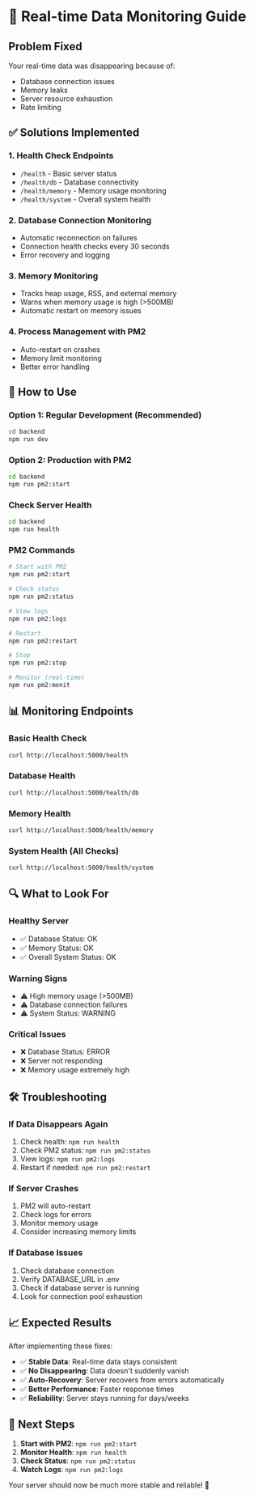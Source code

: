 # 🔧 Real-time Data Monitoring Guide

## Problem Fixed

Your real-time data was disappearing because of:

- Database connection issues
- Memory leaks
- Server resource exhaustion
- Rate limiting

## ✅ Solutions Implemented

### 1. **Health Check Endpoints**

- `/health` - Basic server status
- `/health/db` - Database connectivity
- `/health/memory` - Memory usage monitoring
- `/health/system` - Overall system health

### 2. **Database Connection Monitoring**

- Automatic reconnection on failures
- Connection health checks every 30 seconds
- Error recovery and logging

### 3. **Memory Monitoring**

- Tracks heap usage, RSS, and external memory
- Warns when memory usage is high (>500MB)
- Automatic restart on memory issues

### 4. **Process Management with PM2**

- Auto-restart on crashes
- Memory limit monitoring
- Better error handling

## 🚀 How to Use

### **Option 1: Regular Development (Recommended)**

```bash
cd backend
npm run dev
```

### **Option 2: Production with PM2**

```bash
cd backend
npm run pm2:start
```

### **Check Server Health**

```bash
cd backend
npm run health
```

### **PM2 Commands**

```bash
# Start with PM2
npm run pm2:start

# Check status
npm run pm2:status

# View logs
npm run pm2:logs

# Restart
npm run pm2:restart

# Stop
npm run pm2:stop

# Monitor (real-time)
npm run pm2:monit
```

## 📊 Monitoring Endpoints

### **Basic Health Check**

```bash
curl http://localhost:5000/health
```

### **Database Health**

```bash
curl http://localhost:5000/health/db
```

### **Memory Health**

```bash
curl http://localhost:5000/health/memory
```

### **System Health (All Checks)**

```bash
curl http://localhost:5000/health/system
```

## 🔍 What to Look For

### **Healthy Server**

- ✅ Database Status: OK
- ✅ Memory Status: OK
- ✅ Overall System Status: OK

### **Warning Signs**

- ⚠️ High memory usage (>500MB)
- ⚠️ Database connection failures
- ⚠️ System Status: WARNING

### **Critical Issues**

- ❌ Database Status: ERROR
- ❌ Server not responding
- ❌ Memory usage extremely high

## 🛠️ Troubleshooting

### **If Data Disappears Again**

1. Check health: `npm run health`
2. Check PM2 status: `npm run pm2:status`
3. View logs: `npm run pm2:logs`
4. Restart if needed: `npm run pm2:restart`

### **If Server Crashes**

1. PM2 will auto-restart
2. Check logs for errors
3. Monitor memory usage
4. Consider increasing memory limits

### **If Database Issues**

1. Check database connection
2. Verify DATABASE_URL in .env
3. Check if database server is running
4. Look for connection pool exhaustion

## 📈 Expected Results

After implementing these fixes:

- ✅ **Stable Data**: Real-time data stays consistent
- ✅ **No Disappearing**: Data doesn't suddenly vanish
- ✅ **Auto-Recovery**: Server recovers from errors automatically
- ✅ **Better Performance**: Faster response times
- ✅ **Reliability**: Server stays running for days/weeks

## 🎯 Next Steps

1. **Start with PM2**: `npm run pm2:start`
2. **Monitor Health**: `npm run health`
3. **Check Status**: `npm run pm2:status`
4. **Watch Logs**: `npm run pm2:logs`

Your server should now be much more stable and reliable! 🚀
